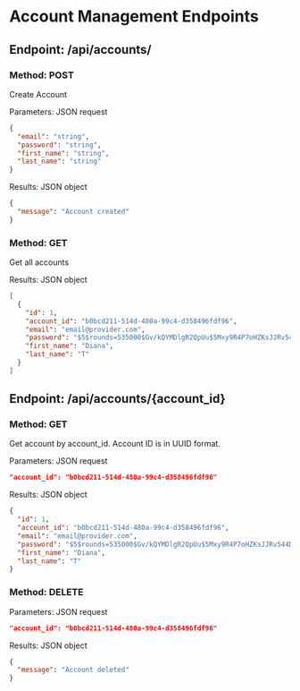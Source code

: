 # Account Management Endpoints

## Endpoint: /api/accounts/

### Method: POST

Create Account

Parameters: JSON request

```json
{
  "email": "string",
  "password": "string",
  "first_name": "string",
  "last_name": "string"
}
```

Results: JSON object

```json
{
  "message": "Account created"
}
```

### Method: GET

Get all accounts

Results: JSON object

```json
[
  {
    "id": 1,
    "account_id": "b0bcd211-514d-480a-99c4-d358496fdf96",
    "email": "email@provider.com",
    "password": "$5$rounds=535000$Gv/kQYMDlgR2QpUu$5Mxy9R4P7oHZKsJJRv544DisFMI6O1dtj5qpHHlDch4",
    "first_name": "Diana",
    "last_name": "T"
  }
]
```

## Endpoint: /api/accounts/{account_id}

### Method: GET

Get account by account_id. Account ID is in UUID format.

Parameters: JSON request

```json
"account_id": "b0bcd211-514d-480a-99c4-d358496fdf96"
```

Results: JSON object

```json
{
  "id": 1,
  "account_id": "b0bcd211-514d-480a-99c4-d358496fdf96",
  "email": "email@provider.com",
  "password": "$5$rounds=535000$Gv/kQYMDlgR2QpUu$5Mxy9R4P7oHZKsJJRv544DisFMI6O1dtj5qpHHlDch4",
  "first_name": "Diana",
  "last_name": "T"
}
```

### Method: DELETE

Parameters: JSON request

```json
"account_id": "b0bcd211-514d-480a-99c4-d358496fdf96"
```

Results: JSON object

```json
{
  "message": "Account deleted"
}
```
